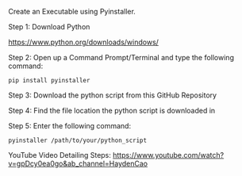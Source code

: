 Create an Executable using Pyinstaller.

Step 1: Download Python

https://www.python.org/downloads/windows/

Step 2: Open up a Command Prompt/Terminal and type the following command:
```
pip install pyinstaller
```

Step 3: Download the python script from this GitHub Repository

Step 4: Find the file location the python script is downloaded in

Step 5: Enter the following command:
```
pyinstaller /path/to/your/python_script
```

YouTube Video Detailing Steps: https://www.youtube.com/watch?v=gpDcy0ea0go&ab_channel=HaydenCao
